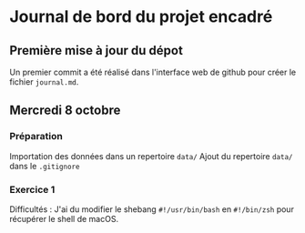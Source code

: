 # Journal de bord du projet encadré

## Première mise à jour du dépot
Un premier commit a été réalisé dans l'interface web de github pour créer le fichier `journal.md`.

## Mercredi 8 octobre

### Préparation
Importation des données dans un repertoire `data/`
Ajout du repertoire `data/` dans le `.gitignore`

### Exercice 1
Difficultés : 
J'ai du modifier le shebang `#!/usr/bin/bash` en `#!/bin/zsh` pour récupérer le shell de macOS.
